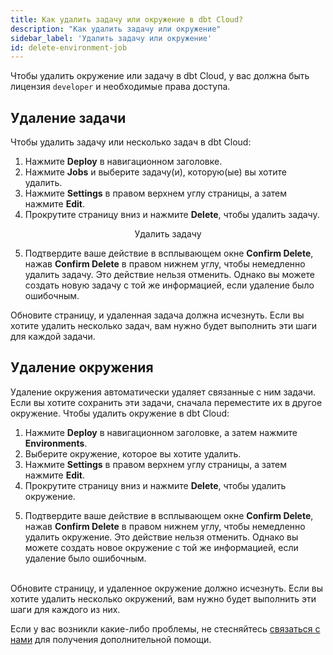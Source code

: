```yaml
---
title: Как удалить задачу или окружение в dbt Cloud?
description: "Как удалить задачу или окружение"
sidebar_label: 'Удалить задачу или окружение'
id: delete-environment-job
--- 
```


Чтобы удалить окружение или задачу в dbt Cloud, у вас должна быть лицензия `developer` и необходимые права доступа.

## Удаление задачи

Чтобы удалить задачу или несколько задач в dbt Cloud:

1. Нажмите **Deploy** в навигационном заголовке.
2. Нажмите **Jobs** и выберите задачу(и), которую(ые) вы хотите удалить. 
3. Нажмите **Settings** в правом верхнем углу страницы, а затем нажмите **Edit**.
4. Прокрутите страницу вниз и нажмите **Delete**, чтобы удалить задачу. <br />

<figure>
<Lightbox src="/img/docs/dbt-cloud/cloud-configuring-dbt-cloud/delete-job.png" width="100%" title="Удалить задачу"/>
<figcaption align = "center">Удалить задачу</figcaption>
</figure>

5. Подтвердите ваше действие в всплывающем окне **Confirm Delete**, нажав **Confirm Delete** в правом нижнем углу, чтобы немедленно удалить задачу. Это действие нельзя отменить. Однако вы можете создать новую задачу с той же информацией, если удаление было ошибочным.

Обновите страницу, и удаленная задача должна исчезнуть. Если вы хотите удалить несколько задач, вам нужно будет выполнить эти шаги для каждой задачи. 

## Удаление окружения

Удаление окружения автоматически удаляет связанные с ним задачи. Если вы хотите сохранить эти задачи, сначала переместите их в другое окружение. Чтобы удалить окружение в dbt Cloud:

1. Нажмите **Deploy** в навигационном заголовке, а затем нажмите **Environments**. 
2. Выберите окружение, которое вы хотите удалить. 
3. Нажмите **Settings** в правом верхнем углу страницы, а затем нажмите **Edit**.
4. Прокрутите страницу вниз и нажмите **Delete**, чтобы удалить окружение. <br />

<Lightbox src="/img/docs/dbt-cloud/cloud-configuring-dbt-cloud/delete-environment.png" width="100%" title="Удалить окружение"/>

5. Подтвердите ваше действие в всплывающем окне **Confirm Delete**, нажав **Confirm Delete** в правом нижнем углу, чтобы немедленно удалить окружение. Это действие нельзя отменить. Однако вы можете создать новое окружение с той же информацией, если удаление было ошибочным. <br /><br />

Обновите страницу, и удаленное окружение должно исчезнуть. Если вы хотите удалить несколько окружений, вам нужно будет выполнить эти шаги для каждого из них.

Если у вас возникли какие-либо проблемы, не стесняйтесь [связаться с нами](mailto:support@getdbt.com) для получения дополнительной помощи.